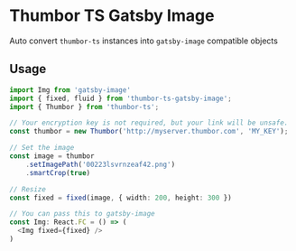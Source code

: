 # Thumbor TS Gatsby Image

Auto convert `thumbor-ts` instances into `gatsby-image` compatible objects

## Usage

```typescript
import Img from 'gatsby-image'
import { fixed, fluid } from 'thumbor-ts-gatsby-image';
import { Thumbor } from 'thumbor-ts';

// Your encryption key is not required, but your link will be unsafe.
const thumbor = new Thumbor('http://myserver.thumbor.com', 'MY_KEY');

// Set the image
const image = thumbor
    .setImagePath('00223lsvrnzeaf42.png')
    .smartCrop(true)

// Resize
const fixed = fixed(image, { width: 200, height: 300 })

// You can pass this to gatsby-image
const Img: React.FC = () => (
  <Img fixed={fixed} />
)
```
